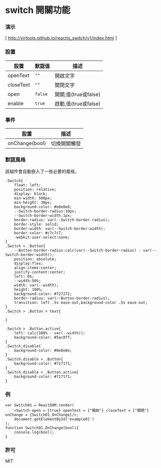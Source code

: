 switch 開關功能
=========================
### 演示
[ http://virtools.github.io/reactjs_switch/v1/index.html ]
### 設置
|設置|默認值|描述|
|---|---|---|
|openText|`""`|開啟文字|
|closeText|`""`|關閉文字|
|open|`false`|開關,值(true或false)|
|enable|`true`|啟動,值(true或false)|
### 事件
|設置|描述|
|---|---|
|onChange(bool)|切換開關觸發|
### 默認風格
該組件會自動嵌入了一些必要的風格。

    .Switch{
        float: left;
        position: relative;
        display: block;
        min-width: 500px;
        min-height: 30px;
        background-color: #e8e8e8;
        --Switch-border-radius:10px;
        --Switch-border-width:1px;
        border-radius: var(--Switch-border-radius);
        border-style: solid;
        border-width: var(--Switch-border-width);
        border-color: #c7c7c7;
        -webkit-user-select:none;
    }
    .Switch > .Button{
        --Button-border-radius:calc(var(--Switch-border-radius) - var(--Switch-border-width));
        position: absolute;    
        display:flex;
        align-items:center;
        justify-content:center;    
        left: 0%;
        --width:50%;
        width: var(--width);
        height: 100%;
        background-color: #727272;
        border-radius: var(--Button-border-radius);
        transition: left .5s ease-out,background-color .5s ease-out;
    }
    .Switch > .Button > text{

    }

    .Switch > .Button.active{
        left: calc(100% - var(--width));
        background-color: #5ac0ff;
    }
    .Switch.disable{
        background-color: #8e8e8e;
    }
    .Switch.disable > .Button{
        background-color: #717171;
    }
    .Switch.disable > .Button.active{
        background-color: #717171;
    }

### 例

    var Switch01 = ReactDOM.render(
        <Switch open = {true} openText = {"開啟"} closeText = {"關閉"} onChange = {Switch01_OnChange}/>,
        document.getElementById('example01')
    );
    function Switch01_OnChange(bool){
        console.log(bool);
    }

### 許可

MIT
